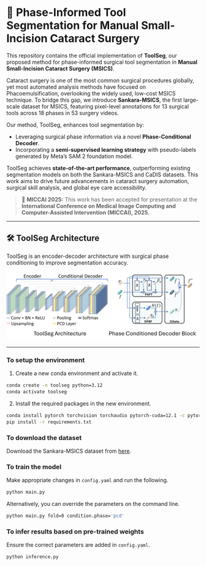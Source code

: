 # 📄 Phase-Informed Tool Segmentation for Manual Small-Incision Cataract Surgery

This repository contains the official implementation of **ToolSeg**, our proposed method for phase-informed surgical tool segmentation in **Manual Small-Incision Cataract Surgery (MSICS)**.

Cataract surgery is one of the most common surgical procedures globally, yet most automated analysis methods have focused on Phacoemulsification, overlooking the widely used, low-cost MSICS technique. To bridge this gap, we introduce **Sankara-MSICS**, the first large-scale dataset for MSICS, featuring pixel-level annotations for 13 surgical tools across 18 phases in 53 surgery videos.

Our method, ToolSeg, enhances tool segmentation by:
- Leveraging surgical phase information via a novel **Phase-Conditional Decoder**.
- Incorporating a **semi-supervised learning strategy** with pseudo-labels generated by Meta’s SAM 2 foundation model.

ToolSeg achieves **state-of-the-art performance**, outperforming existing segmentation models on both the Sankara-MSICS and CaDIS datasets. This work aims to drive future advancements in cataract surgery automation, surgical skill analysis, and global eye care accessibility.

> 📢 **MICCAI 2025:** This work has been accepted for presentation at the **International Conference on Medical Image Computing and Computer-Assisted Intervention (MICCAI), 2025.**

---

## 🛠️ ToolSeg Architecture

ToolSeg is an encoder-decoder architecture with surgical phase conditioning to improve segmentation accuracy.

![ToolSeg Encoder-Decoder Architecture](./assets/toolseg-arch-full.jpg)

---

### To setup the environment

1. Create a new conda environment and activate it.
```bash
conda create -n toolseg python=3.12
conda activate toolseg
```

2. Install the required packages in the new environment.
```bash
conda install pytorch torchvision torchaudio pytorch-cuda=12.1 -c pytorch -c nvidia
pip install -r requirements.txt
```


### To download the dataset

Download the Sankara-MSICS dataset from [here](https://huggingface.co/datasets/SankaraEyeHospital/SankaraMSICS).

### To train the model

Make appropriate changes in `config.yaml` and run the following.
```bash
python main.py
```

Alternatively, you can override the parameters on the command line.
```bash
python main.py fold=0 condition.phase='pcd'
```

### To infer results based on pre-trained weights

Ensure the correct parameters are added in `config.yaml`.
```bash
python inference.py 
```